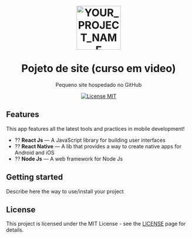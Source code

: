 <h1 align="center">
<br>
  <img src="" alt="YOUR_PROJECT_NAME" width="120">
<br>
<br>
Pojeto de site (curso em video)
</h1>

<p align="center">Pequeno site hospedado no GitHub</p>

<p align="center">
  <a href="https://opensource.org/licenses/MIT">
    <img src="https://img.shields.io/badge/License-MIT-blue.svg" alt="License MIT">
  </a>
</p>

## Features
[//]: # (Add the features of your project here:)
This app features all the latest tools and practices in mobile development!

- ?? **React Js** — A JavaScript library for building user interfaces
- ?? **React Native** — A lib that provides a way to create native apps for Android and iOS
- ?? **Node Js** — A web framework for Node Js

## Getting started

Describe here the way to use/install your project


## License

This project is licensed under the MIT License - see the [LICENSE](https://opensource.org/licenses/MIT) page for details.
